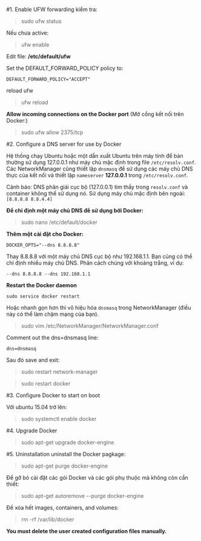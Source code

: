 
#1. Enable UFW forwarding
kiểm tra:
> sudo ufw status

Nếu chưa active:
> ufw enable

Edit file: **/etc/default/ufw**

Set the DEFAULT_FORWARD_POLICY policy to:

```
DEFAULT_FORWARD_POLICY="ACCEPT"
```
reload ufw
> ufw reload

**Allow incoming connections on the Docker port** (Mở cổng kết nối trên Docker:)

> sudo ufw allow 2375/tcp

#2. Configure a DNS server for use by Docker

Hệ thống chạy Ubuntu hoặc một dẫn xuất Ubuntu trên máy tính để bàn thường sử dụng 127.0.0.1 như máy chủ mặc định trong file ```/etc/resolv.conf```. Các NetworkManager cũng thiết lập ```dnsmasq``` để sử dụng các máy chủ DNS thực của kết nối và thiết lập ```nameserver``` **127.0.0.1** trong ```/etc/resolv.conf```.

Cảnh báo: DNS phân giái cục bộ (127.0.0.1) tìm thấy trong ```resolv.conf``` và container
không thể sử dụng nó. Sử dụng máy chủ mặc định bên ngoài: ```[8.8.8.8 8.8.4.4]```

**Để chỉ định một máy chủ DNS để sử dụng bởi Docker:**
> sudo nano /etc/default/docker

**Thêm một cài đặt cho Docker:**
```
DOCKER_OPTS="--dns 8.8.8.8"
```
Thay 8.8.8.8 với một máy chủ DNS cục bộ như 192.168.1.1. Bạn cũng có thể chỉ định nhiều máy chủ DNS. Phân cách chúng với khoảng trắng, ví dụ:

```
--dns 8.8.8.8 --dns 192.168.1.1
```

**Restart the Docker daemon**
```
sudo service docker restart
```

Hoặc nhanh gọn hơn thì vô hiệu hóa ```dnsmasq``` trong NetworkManager (điều này có thể làm chậm mạng của bạn).

> sudo vim /etc/NetworkManager/NetworkManager.conf

Comment out the dns=dnsmasq line:
```
dns=dnsmasq
```
Sau đó save and exit:

> sudo restart network-manager

> sudo restart docker

#3. Configure Docker to start on boot

Với ubuntu 15.04 trở lên:
> sudo systemctl enable docker

#4. Upgrade Docker
> sudo apt-get upgrade docker-engine

#5. Uninstallation
uninstall the Docker pagkage:
> sudo apt-get purge docker-engine

Để gỡ bỏ cài đặt các gói Docker và các gói phụ thuộc mà không còn cần thiết:
> sudo apt-get autoremove --purge docker-engine

Để xóa hết images, containers, and volumes:
> rm -rf /var/lib/docker

**You must delete the user created configuration files manually.**
